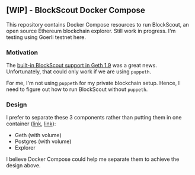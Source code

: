 ## [WIP] - BlockScout Docker Compose

This repository contains Docker Compose resources to run BlockScout, an open source Ethereum blockchain explorer. Still work in progress. I'm testing using Goerli testnet here.

### Motivation

The [built-in BlockScout support in Geth 1.9](https://github.com/ethereum/go-ethereum/pull/18261) was a great news. Unfortunately, that could only work if we are using `puppeth`.

For me, I'm not using `puppeth` for my private blockchain setup. Hence, I need to figure out how to run BlockScout without `puppeth`.

### Design

I prefer to separate these 3 components rather than putting them in one container ([link](https://github.com/rjl493456442/go-ethereum/blob/34bbfd840be0724d9ca09d5431927b9c7bc15ad3/cmd/puppeth/module_explorer.go#L33), [link](https://hub.docker.com/r/puppeth/blockscout/dockerfile)):

- Geth (with volume)
- Postgres (with volume)
- Explorer

I believe Docker Compose could help me separate them to achieve the design above.
